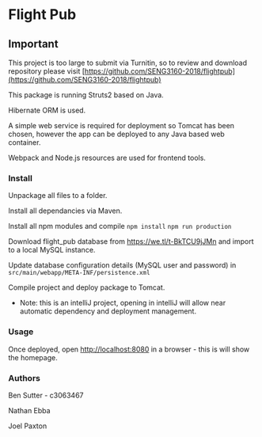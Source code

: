 # Flight Pub

## Important

This project is too large to submit via Turnitin, so to review and download repository please visit [https://github.com/SENG3160-2018/flightpub](https://github.com/SENG3160-2018/flightpub)

This package is running Struts2 based on Java.

Hibernate ORM is used.

A simple web service is required for deployment so Tomcat has been chosen, however the app can be deployed to any Java based web container.

Webpack and Node.js resources are used for frontend tools.

### Install

Unpackage all files to a folder.

Install all dependancies via Maven.

Install all npm modules and compile
`npm install`
`npm run production`

Download flight_pub database from https://we.tl/t-BkTCU9jJMn and import to a local MySQL instance.

Update database configuration details (MySQL user and password) in `src/main/webapp/META-INF/persistence.xml`

Compile project and deploy package to Tomcat.

* Note: this is an intelliJ project, opening in intelliJ will allow near automatic dependency and deployment management.

### Usage

Once deployed, open [http://localhost:8080](http://localhost:8080) in a browser - this is will show the homepage.


### Authors

Ben Sutter - c3063467

Nathan Ebba

Joel Paxton
